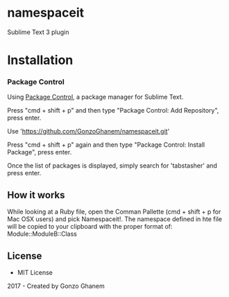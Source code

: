 # namespaceit
Sublime Text 3 plugin

# Installation

### Package Control
Using [Package Control](http://wbond.net/sublime_packages/package_control), a
package manager for Sublime Text.

Press "cmd + shift + p" and then type "Package Control: Add Repository", press enter.

Use 'https://github.com/GonzoGhanem/namespaceit.git'

Press "cmd + shift + p" again and then type "Package Control: Install Package", press enter.

Once the list of packages is displayed, simply search for 'tabstasher' and press enter.

## How it works
While looking at a Ruby file, open the Comman Pallette (cmd + shift + p for Mac OSX users) and pick Namespaceit!. The namespace defined in hte file will be copied to your clipboard with the proper format of: Module::ModuleB::Class

## License
* MIT License

2017 - Created by Gonzo Ghanem
